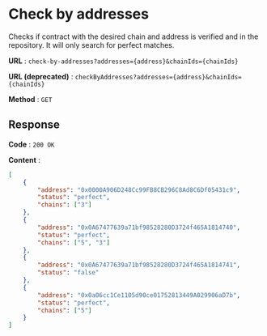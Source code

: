 # Check by addresses

Checks if contract with the desired chain and address is verified and in the repository. It will only search for perfect matches.

**URL** : `check-by-addresses?addresses={address}&chainIds={chainIds}`

**URL (deprecated)** : `checkByAddresses?addresses={address}&chainIds={chainIds}`

**Method** : `GET`

## Response

**Code** : `200 OK`

**Content** : 

```json
[
    {
        "address": "0x0000A906D248Cc99FB8CB296C8Ad8C6Df05431c9",
        "status": "perfect",
        "chains": ["3"]
    },
    {
        "address": "0x0A67477639a71bf98528280D3724f465A1814740",
        "status": "perfect",
        "chains": ["5", "3"]
    },
    {
        "address": "0x0A67477639a71bf98528280D3724f465A1814741",
        "status": "false"
    },
    {
        "address": "0x0a06cc1Ce1105d90ce01752813449A029906aD7b",
        "status": "perfect",
        "chains": ["5"]
    }
]
```
